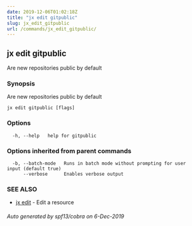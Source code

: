 ```yaml
---
date: 2019-12-06T01:02:18Z
title: "jx edit gitpublic"
slug: jx_edit_gitpublic
url: /commands/jx_edit_gitpublic/
---
```

## jx edit gitpublic

Are new repositories public by default

### Synopsis

Are new repositories public by default

```
jx edit gitpublic [flags]
```

### Options

```
  -h, --help   help for gitpublic
```

### Options inherited from parent commands

```
  -b, --batch-mode   Runs in batch mode without prompting for user input (default true)
      --verbose      Enables verbose output
```

### SEE ALSO

* [jx edit](/commands/jx_edit/)	 - Edit a resource

###### Auto generated by spf13/cobra on 6-Dec-2019
